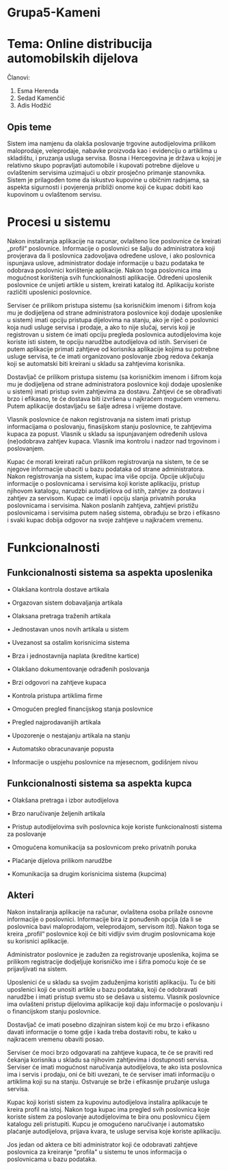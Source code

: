 # Grupa5-Kameni
 
# Tema: Online distribucija automobilskih dijelova

Članovi:
  1. Esma Herenda
  2. Sedad Kamenčić
  3. Adis Hodžić
  
  
## Opis teme 

Sistem ima namjenu da olakša poslovanje trgovine autodijelovima prilikom maloprodaje, veleprodaje, nabavke proizvoda kao i evidenciju o artiklima u skladištu, i pruzanja usluga servisa.
Bosna i Hercegovina je država u kojoj je relativno skupo popravljati automobile i kupovati potrebne dijelove u ovlaštenim servisima uzimajući u obzir prosječno primanje stanovnika. Sistem je prilagođen tome da iskustvo kupovine u običnim radnjama, sa aspekta sigurnosti i povjerenja približi onome koji će kupac dobiti kao kupovinom u ovlaštenom servisu.

# Procesi u sistemu

Nakon instaliranja aplikacije na racunar, ovlašteno lice poslovnice će kreirati „profil“ poslovnice. Informacije o poslovnici se šalju do administratora koji provjerava da li poslovnica zadovoljava određene uslove, i ako poslovnica ispunjava uslove, administrator dodaje informacije u bazu podataka te odobrava poslovnici korištenje aplikacije. Nakon toga poslovnica ima mogućnost korištenja svih funckionalnosti aplikacije. Određeni uposlenik poslovnice će unijeti artikle u sistem, kreirati katalog itd. Aplikaciju koriste različiti uposlenici poslovnice.

Serviser će prilikom pristupa sistemu (sa korisničkim imenom i šifrom koja mu je dodijeljena od strane administratora poslovnice koji dodaje uposlenike u sistem)  imati opciju pristupa dijelovima na stanju, ako je riječ o poslovnici koja nudi usluge servisa i prodaje, a ako to nije slučaj, servis koji je registrovan u sistem će imati opciju pregleda poslovnica autodijelovima koje koriste isti sistem, te opciju narudžbe autodijelova od istih. Serviseri će putem aplikacije primati zahtjeve od korisnika aplikacije kojima su potrebne usluge servisa, te će imati organizovano poslovanje zbog redova čekanja koji se automatski biti kreirani u skladu sa zahtjevima korisnika.

Dostavljač će prilikom pristupa sistemu (sa korisničkim imenom i šifrom koja mu je dodijeljena od strane administratora poslovnice koji dodaje uposlenike u sistem)  imati pristup svim zahtjevima za dostavu. Zahtjevi će se obrađivati brzo i efikasno, te će dostava biti izvršena u najkraćem mogućem vremenu. Putem aplikacije dostavljaču se šalje adresa i vrijeme dostave.

Vlasnik poslovnice će nakon registrovanja na sistem imati pristup informacijama o poslovanju, finasijskom stanju poslovnice, te zahtjevima kupaca za popust. Vlasnik u skladu sa ispunjavanjem određenih uslova (ne)odobrava zahtjev kupaca. Vlasnik ima kontrolu i nadzor nad trgovinom i poslovanjem.

Kupac će morati kreirati račun prilikom registrovanja na sistem, te će se njegove informacije ubaciti u bazu podataka od strane administratora. Nakon registrovanja na sistem, kupac ima više opcija. Opcije uključuju informacije o poslovnicama i servisima  koji koriste aplikaciju, pristup njihovom katalogu, narudzbi autodijelova od istih, zahtjev za dostavu i zahtjev za servisom. Kupac ce imati i opciju slanja privatnih poruka poslovnicama i servisima. Nakon poslanih zahtjeva, zahtjevi pristižu poslovnicama i servisima putem našeg sistema, obrađuju se brzo i efikasno i svaki kupac dobija odgovor na svoje zahtjeve u najkraćem vremenu.


# Funkcionalnosti

## Funkcionalnosti sistema sa aspekta uposlenika

•	Olakšana kontrola dostave artikala

•	Orgazovan sistem dobavaljanja artikala

•	Olaksana pretraga traženih artikala

•	Jednostavan unos novih artikala u sistem

•	Uvezanost sa ostalim korisnicima sistema 

•	Brza i jednostavnija naplata (kreditne kartice) 

•	Olakšano dokumentovanje odrađenih poslovanja

•	Brzi odgovori na zahtjeve kupaca

•	Kontrola pristupa artiklima firme

•	Omogućen pregled financijskog stanja poslovnice 

•	Pregled najprodavanijih artikala

•	Upozorenje o nestajanju artikala na stanju

•	Automatsko obracunavanje popusta

•	Informacije o uspjehu poslovnice na mjesecnom, godišnjem nivou

## Funkcionalnosti sistema sa aspekta kupca

•	Olakšana pretraga i izbor autodijelova

•	Brzo naručivanje željenih artikala

•	Pristup autodijelovima svih poslovnica koje koriste funkcionalnosti sistema za poslovanje

•	Omogućena komunikacija sa poslovnicom preko privatnih poruka

•	Plaćanje dijelova prilikom narudžbe

•	Komunikacija sa drugim korisnicima sistema (kupcima)

## Akteri

Nakon instaliranja aplikacije na računar, ovlaštena osoba prilaže osnovne informacije o poslovnici. Informacije bira iz ponuđenih opcija (da li se poslovnica bavi maloprodajom, veleprodajom, servisom itd). Nakon toga se kreira „profil“ poslovnice koji će biti vidljiv svim drugim poslovnicama koje su korisnici aplikacije.

Administrator poslovnice je zadužen za registrovanje uposlenika, kojima se prilikom registracije dodjeljuje korisničko ime i šifra pomoću koje će se prijavljivati na sistem. 

Uposlenici će u skladu sa svojim zaduženjima koristiti aplikaciju. 
Tu će biti uposlenici koji će unositi artikle u bazu podataka, koji će odobravati narudžbe i imati pristup svemu sto se dešava u sistemu. Vlasnik poslovnice ima ovlašteni pristup dijelovima aplikacije koji daju informacije o poslovanju i o financijskom stanju poslovnice.

Dostavljač će imati posebno dizajniran sistem koji će mu brzo i efikasno davati informacije o tome gdje  i kada treba dostaviti robu, te kako u najkracem vremenu obaviti posao.

Serviser će moci brzo odgovarati na zahtjeve kupaca, te će se praviti red čekanja korisnika u skladu sa njihovim zahtjevima i dostupnosti servisa. Serviser će imati mogućnost naručivanja autodijelova, te ako ista poslovnica ima i servis i prodaju, oni će biti uvezani, te će serviser imati informaciju o artiklima koji su na stanju. Ostvaruje se brže i efikasnije pružanje usluga servisa.

Kupac koji koristi sistem za kupovinu autodijelova instalira aplikacuje te kreira profil na istoj. Nakon toga kupac ima pregled svih poslovnica koje koriste sistem za poslovanje autodijelovima te bira onu poslovnicu čijem katalogu zeli pristupiti. Kupcu je omogućeno naručivanje i automatsko plaćanje autodijelova, prijava kvara, te usluge servisa koje koriste aplikaciju.

Jos jedan od aktera ce biti administrator koji će odobravati zahtjeve poslovnica za kreiranje "profila" u sistemu te unos informacija o poslovnicama u bazu podataka.
